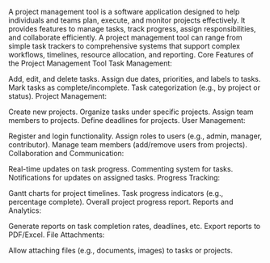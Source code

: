 A project management tool is a software application designed to help individuals and teams plan, execute, and monitor projects effectively. It provides features to manage tasks, track progress, assign responsibilities, and collaborate efficiently. A project management tool can range from simple task trackers to comprehensive systems that support complex workflows, timelines, resource allocation, and reporting.
Core Features of the Project Management Tool
Task Management:

Add, edit, and delete tasks.
Assign due dates, priorities, and labels to tasks.
Mark tasks as complete/incomplete.
Task categorization (e.g., by project or status).
Project Management:

Create new projects.
Organize tasks under specific projects.
Assign team members to projects.
Define deadlines for projects.
User Management:

Register and login functionality.
Assign roles to users (e.g., admin, manager, contributor).
Manage team members (add/remove users from projects).
Collaboration and Communication:

Real-time updates on task progress.
Commenting system for tasks.
Notifications for updates on assigned tasks.
Progress Tracking:

Gantt charts for project timelines.
Task progress indicators (e.g., percentage complete).
Overall project progress report.
Reports and Analytics:

Generate reports on task completion rates, deadlines, etc.
Export reports to PDF/Excel.
File Attachments:

Allow attaching files (e.g., documents, images) to tasks or projects.
